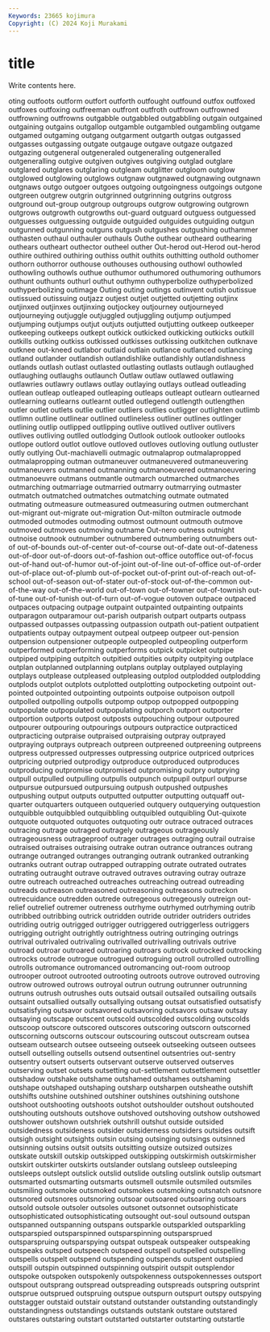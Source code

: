 ```yaml
---
Keywords: 23665 kojimura
Copyright: (C) 2024 Koji Murakami
---
```


# title

Write contents here.



oting outfoots outform outfort outforth outfought outfound outfox outfoxed
outfoxes outfoxing outfreeman outfront outfroth outfrown outfrowned outfrowning outfrowns outgabble
outgabbled outgabbling outgain outgained outgaining outgains outgallop outgamble outgambled outgambling
outgame outgamed outgaming outgang outgarment outgarth outgas outgassed outgasses outgassing
outgate outgauge outgave outgaze outgazed outgazing outgeneral outgeneraled outgeneraling outgeneralled
outgeneralling outgive outgiven outgives outgiving outglad outglare outglared outglares outglaring
outgleam outglitter outgloom outglow outglowed outglowing outglows outgnaw outgnawed outgnawing
outgnawn outgnaws outgo outgoer outgoes outgoing outgoingness outgoings outgone outgreen
outgrew outgrin outgrinned outgrinning outgrins outgross outground out-group outgroup outgroups
outgrow outgrowing outgrown outgrows outgrowth outgrowths out-guard outguard outguess outguessed
outguesses outguessing outguide outguided outguides outguiding outgun outgunned outgunning outguns
outgush outgushes outgushing outhammer outhasten outhaul outhauler outhauls Outhe outhear
outheard outhearing outhears outheart outhector outheel outher Out-herod out-Herod out-herod
outhire outhired outhiring outhiss outhit outhits outhitting outhold outhomer outhorn
outhorror outhouse outhouses outhousing outhowl outhowled outhowling outhowls outhue outhumor
outhumored outhumoring outhumors outhunt outhunts outhurl outhut outhymn outhyperbolize outhyperbolized
outhyperbolizing outimage Outing outing outings outinvent outish outissue outissued outissuing
outjazz outjest outjet outjetted outjetting outjinx outjinxed outjinxes outjinxing outjockey
outjourney outjourneyed outjourneying outjuggle outjuggled outjuggling outjump outjumped outjumping outjumps
outjut outjuts outjutted outjutting outkeep outkeeper outkeeping outkeeps outkept outkick
outkicked outkicking outkicks outkill outkills outking outkiss outkissed outkisses outkissing
outkitchen outknave outknee out-kneed outlabor outlaid outlain outlance outlanced outlancing
outland outlander outlandish outlandishlike outlandishly outlandishness outlands outlash outlast outlasted
outlasting outlasts outlaugh outlaughed outlaughing outlaughs outlaunch Outlaw outlaw outlawed
outlawing outlawries outlawry outlaws outlay outlaying outlays outlead outleading outlean
outleap outleaped outleaping outleaps outleapt outlearn outlearned outlearning outlearns outlearnt
outled outlegend outlength outlengthen outler outlet outlets outlie outlier outliers
outlies outligger outlighten outlimb outlimn outline outlinear outlined outlineless outliner
outlines outlinger outlining outlip outlipped outlipping outlive outlived outliver outlivers
outlives outliving outlled outlodging Outlook outlook outlooker outlooks outlope outlord
outlot outlove outloved outloves outloving outlung outluster outly outlying Out-machiavelli
outmagic outmalaprop outmalapropped outmalapropping outman outmaneuver outmaneuvered outmaneuvering outmaneuvers outmanned
outmanning outmanoeuvered outmanoeuvering outmanoeuvre outmans outmantle outmarch outmarched outmarches outmarching
outmarriage outmarried outmarry outmarrying outmaster outmatch outmatched outmatches outmatching outmate
outmated outmating outmeasure outmeasured outmeasuring outmen outmerchant out-migrant out-migrate out-migration
Out-milton outmiracle outmode outmoded outmodes outmoding outmost outmount outmouth outmove
outmoved outmoves outmoving outname Out-nero outness outnight outnoise outnook outnumber
outnumbered outnumbering outnumbers out-of out-of-bounds out-of-center out-of-course out-of-date out-of-dateness out-of-door
out-of-doors out-of-fashion out-office outoffice out-of-focus out-of-hand out-of-humor out-of-joint out-of-line out-of-office
out-of-order out-of-place out-of-plumb out-of-pocket out-of-print out-of-reach out-of-school out-of-season out-of-stater out-of-stock
out-of-the-common out-of-the-way out-of-the-world out-of-town out-of-towner out-of-townish out-of-tune out-of-tunish out-of-turn out-of-vogue
outoven outpace outpaced outpaces outpacing outpage outpaint outpainted outpainting outpaints
outparagon outparamour out-parish outparish outpart outparts outpass outpassed outpasses outpassing
outpassion outpath out-patient outpatient outpatients outpay outpayment outpeal outpeep outpeer
out-pension outpension outpensioner outpeople outpeopled outpeopling outperform outperformed outperforming outperforms
outpick outpicket outpipe outpiped outpiping outpitch outpitied outpities outpity outpitying
outplace outplan outplanned outplanning outplans outplay outplayed outplaying outplays outplease
outpleased outpleasing outplod outplodded outplodding outplods outplot outplots outplotted outplotting
outpocketing outpoint out-pointed outpointed outpointing outpoints outpoise outpoison outpoll outpolled
outpolling outpolls outpomp outpop outpopped outpopping outpopulate outpopulated outpopulating outporch
outport outporter outportion outports outpost outposts outpouching outpour outpoured outpourer
outpouring outpourings outpours outpractice outpracticed outpracticing outpraise outpraised outpraising outpray
outprayed outpraying outprays outpreach outpreen outpreened outpreening outpreens outpress outpressed
outpresses outpressing outprice outpriced outprices outpricing outpried outprodigy outproduce outproduced
outproduces outproducing outpromise outpromised outpromising outpry outprying outpull outpulled outpulling
outpulls outpunch outpupil outpurl outpurse outpursue outpursued outpursuing outpush outpushed
outpushes outpushing output outputs outputted outputter outputting outquaff out-quarter outquarters
outqueen outqueried outquery outquerying outquestion outquibble outquibbled outquibbling outquibled outquibling
Out-quixote outquote outquoted outquotes outquoting outr outrace outraced outraces outracing
outrage outraged outragely outrageous outrageously outrageousness outrageproof outrager outrages outraging
outrail outraise outraised outraises outraising outrake outran outrance outrances outrang
outrange outranged outranges outranging outrank outranked outranking outranks outrant outrap
outrapped outrapping outrate outrated outrates outrating outraught outrave outraved outraves
outraving outray outraze outre outreach outreached outreaches outreaching outread outreading
outreads outreason outreasoned outreasoning outreasons outreckon outrecuidance outredden outrede outregeous
outregeously outreign out-relief outrelief outremer outreness outrhyme outrhymed outrhyming outrib
outribbed outribbing outrick outridden outride outrider outriders outrides outriding outrig
outrigged outrigger outriggered outriggerless outriggers outrigging outright outrightly outrightness outring
outringing outrings outrival outrivaled outrivaling outrivalled outrivalling outrivals outrive outroad
outroar outroared outroaring outroars outrock outrocked outrocking outrocks outrode outrogue
outrogued outroguing outroll outrolled outrolling outrolls outromance outromanced outromancing out-room
outroop outrooper outroot outrooted outrooting outroots outrove outroved outroving outrow
outrowed outrows outroyal outrun outrung outrunner outrunning outruns outrush outrushes
outs outsaid outsail outsailed outsailing outsails outsaint outsallied outsally outsallying
outsang outsat outsatisfied outsatisfy outsatisfying outsavor outsavored outsavoring outsavors outsaw
outsay outsaying outscape outscent outscold outscolded outscolding outscolds outscoop outscore
outscored outscores outscoring outscorn outscorned outscorning outscorns outscour outscouring outscout
outscream outsea outseam outsearch outsee outseeing outseek outseeking outseen outsees
outsell outselling outsells outsend outsentinel outsentries out-sentry outsentry outsert outserts
outservant outserve outserved outserves outserving outset outsets outsetting out-settlement outsettlement
outsettler outshadow outshake outshame outshamed outshames outshaming outshape outshaped outshaping
outsharp outsharpen outsheathe outshift outshifts outshine outshined outshiner outshines outshining
outshone outshoot outshooting outshoots outshot outshoulder outshout outshouted outshouting outshouts
outshove outshoved outshoving outshow outshowed outshower outshown outshriek outshrill outshut
outside outsided outsidedness outsideness outsider outsiderness outsiders outsides outsift outsigh
outsight outsights outsin outsing outsinging outsings outsinned outsinning outsins outsit
outsits outsitting outsize outsized outsizes outskate outskill outskip outskipped outskipping
outskirmish outskirmisher outskirt outskirter outskirts outslander outslang outsleep outsleeping outsleeps
outslept outslick outslid outslide outsling outslink outslip outsmart outsmarted outsmarting
outsmarts outsmell outsmile outsmiled outsmiles outsmiling outsmoke outsmoked outsmokes outsmoking
outsnatch outsnore outsnored outsnores outsnoring outsoar outsoared outsoaring outsoars outsold
outsole outsoler outsoles outsonet outsonnet outsophisticate outsophisticated outsophisticating outsought out-soul
outsound outspan outspanned outspanning outspans outsparkle outsparkled outsparkling outsparspied outsparspinned
outsparspinning outsparsprued outsparspruing outsparspying outspat outspeak outspeaker outspeaking outspeaks outsped
outspeech outspeed outspell outspelled outspelling outspells outspelt outspend outspending outspends
outspent outspied outspill outspin outspinned outspinning outspirit outspit outsplendor outspoke
outspoken outspokenly outspokenness outspokennesses outsport outspout outsprang outspread outspreading outspreads
outspring outsprint outsprue outsprued outspruing outspue outspurn outspurt outspy outspying
outstagger outstaid outstair outstand outstander outstanding outstandingly outstandingness outstandings outstands
outstank outstare outstared outstares outstaring outstart outstarted outstarter outstarting outstartle
